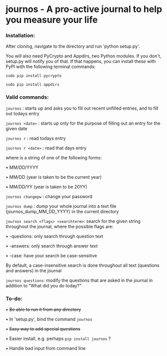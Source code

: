 journos - A pro-active journal to help you measure your life
=======

### Installation:

After cloning, navigate to the directory and run 'python setup.py'. 

You will also need PyCrypto and Appdirs, two Python modules. If you don't, setup.py will notify you of that. If that happens, you can install these with PyPI with the following terminal commands:

`sudo pip install pycrypto`

`sudo pip install appdirs`

### Valid commands:

`journos` : starts up and asks you to fill out recent unfilled entries, and to fill out todays entry

`journos <date>` : starts up only for the purpose of filling out an entry for the given date

`journos r` : read todays entry

`journos r <date>` : read that days entry

where <date> is a string of one of the following forms:

• MM/DD/YYYY

• MM/DD (year is taken to be the current year)

• MM/DD/YY (year is taken to be 20YY)


`journos changepw` : change your password

`journos dump` : dump your whole journal into a text file (journos\_dump\_MM\_DD\_YYYY) in the current directory

`journos search <flags> <searchterm>`: search for the given string throughout the journal, where the possible flags are:

• -questions: only search through question text

• -answers: only search through answer text

• -case: have your search be case-sensitive

By default, a case-insensitive search is done throughout all text (questions and answers) in the journal

`journos questions`: modify the questions that are asked in the journal in addition to "What did you do today?"


### To-do:

• ~~Be able to run it from any directory~~

• In 'setup.py', bind the command `journos`

• ~~Easy way to add special questions~~

• Easier install, e.g. perhaps `pip install journos` ?

• Handle bad input from command line
